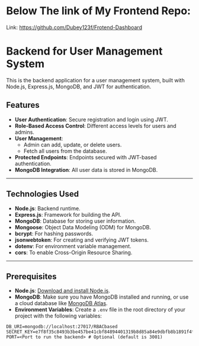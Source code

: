 # Below The link of My Frontend Repo:
Link: https://github.com/Dubey123f/Frotend-Dashboard


# Backend for User Management System

This is the backend application for a user management system, built with Node.js, Express.js, MongoDB, and JWT for authentication.

## Features

- **User Authentication**: Secure registration and login using JWT.
- **Role-Based Access Control**: Different access levels for users and admins.
- **User Management**:
  - Admin can add, update, or delete users.
  - Fetch all users from the database.
- **Protected Endpoints**: Endpoints secured with JWT-based authentication.
- **MongoDB Integration**: All user data is stored in MongoDB.

---

## Technologies Used

- **Node.js**: Backend runtime.
- **Express.js**: Framework for building the API.
- **MongoDB**: Database for storing user information.
- **Mongoose**: Object Data Modeling (ODM) for MongoDB.
- **bcrypt**: For hashing passwords.
- **jsonwebtoken**: For creating and verifying JWT tokens.
- **dotenv**: For environment variable management.
- **cors**: To enable Cross-Origin Resource Sharing.

---

## Prerequisites

- **Node.js**: [Download and install Node.js](https://nodejs.org/).
- **MongoDB**: Make sure you have MongoDB installed and running, or use a cloud database like [MongoDB Atlas](https://www.mongodb.com/cloud/atlas).
- **Environment Variables**: Create a `.env` file in the root directory of your project with the following variables:

```plaintext
DB_URI=mongodb://localhost:27017/RBACbased
SECRET_KEY=e7f8f35c8493b3be457be41cbf84894401319b8d85a84e9dbfb8b1891f4f24c9
PORT=<Port to run the backend> # Optional (default is 3001)
